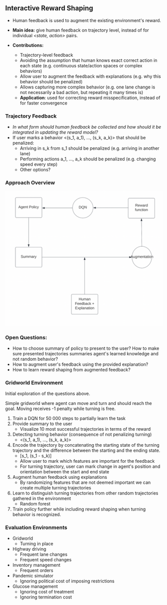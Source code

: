 ## Interactive Reward Shaping


 * Human feedback is used to augment the existing environment's reward.

 * **Main idea:** give human feedback on trajectory level, instead of for individual *<state, action>* pairs.

 * **Contributions:**
   * Trajectory-level feedback
   * Avoiding the assumption that human knows exact correct action in each state (e.g. continuous state/action spaces or complex behaviors)
   * Allow user to augment the feedback with explanations (e.g. why this behavior should be penalized)
   * Allows capturing more complex behavior (e.g. one lane change is not necessarily a bad action, but repeating it many times is)
   * **Application**: used for correcting reward misspecification, instead of for faster convergence 

### Trajectory Feedback   

* *In what form should human feedback be collected and how should it be integrated in updating the reward model?*
* If user marks a behavior <(s_1, a_1), ..., (s_k, a_k)> that should be penalized:
  * Arriving in s_k from s_1 should be penalized (e.g. arriving in another lane)
  * Performing actions a_1, ..., a_k should be penalized (e.g. changing speed every step)
  * Other options?

### Approach Overview

![](img/alg_flow.png)

### Open Questions:

* How to choose summary of policy to present to the user? How to make sure presented trajectories summaries agent's learned knowledge and not random behavior?
* How to augment user's feedback using the provided explanation?
* How to learn reward shaping from augmented feedback?

### Gridworld Environment

Initial exploration of the questions above.

Simple gridworld where agent can move and turn and should reach the goal. Moving receives -1 penalty while turning is free.

1. Train a DQN for 50 000 steps to partially learn the task
2. Provide summary to the user
   * Visualize 10 most successful trajectories in terms of the reward
3. Detecting turning behavior (consequence of not penalizing turning)
   * <(s_1, a_1), ..., (s_k, a_k)>
4. Encode the trajectory by concatenating the starting state of the turning trajectory and the difference between the starting and the ending state.
   * [s_1, (s_1 - s_k)]
   * Allow user to mark which features are important for the feedback
   * For turning trajectory, user can mark change in agent's position and orientation between the start and end state
5. Augment human feedback using explanations
   * By randomizing features that are not deemed important we can create multiple turning trajectories
6. Learn to distinguish turning trajectories from other random trajectories gathered in the environment
   * Random forest
7. Train policy further while including reward shaping when turning behavior is recognized.


### Evaluation Environments

 * Gridworld
   * Turning in place
 * Highway driving
   * Frequent lane changes
   * Frequent speed changes
 * Inventory management
   * Frequent orders
 * Pandemic simulator
   * Ignoring political cost of imposing restrictions
 * Glucose management
   * Ignoring cost of treatment
   * Ignoring termination cost
